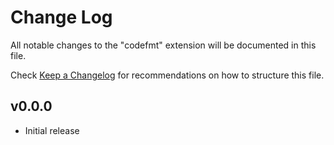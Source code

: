 # Change Log

All notable changes to the "codefmt" extension will be documented in this file.

Check [Keep a Changelog](http://keepachangelog.com/) for recommendations on how
to structure this file.

## v0.0.0

- Initial release
